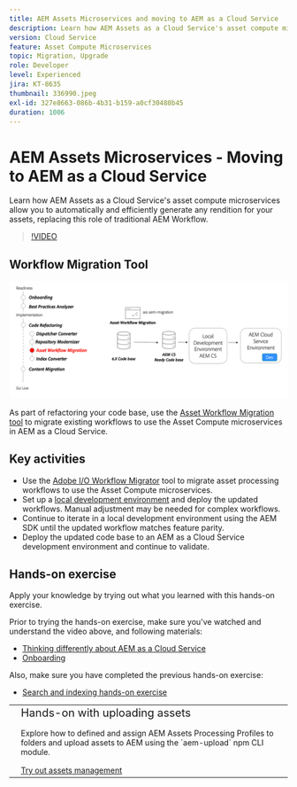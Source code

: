 ```yaml
---
title: AEM Assets Microservices and moving to AEM as a Cloud Service
description: Learn how AEM Assets as a Cloud Service's asset compute microservices allow you to automatically and efficiently generate any rendition for your assets, replacing this role of traditional AEM Workflow.
version: Cloud Service
feature: Asset Compute Microservices
topic: Migration, Upgrade
role: Developer
level: Experienced
jira: KT-8635
thumbnail: 336990.jpeg
exl-id: 327e8663-086b-4b31-b159-a0cf30480b45
duration: 1006
---
```

# AEM Assets Microservices - Moving to AEM as a Cloud Service

Learn how AEM Assets as a Cloud Service's asset compute microservices allow you to automatically and efficiently generate any rendition for your assets, replacing this role of traditional AEM Workflow.

>[!VIDEO](https://video.tv.adobe.com/v/336990?quality=12&learn=on)

## Workflow Migration Tool

![Asset Workflow Migration Tool](./assets/asset-workflow-migration.png)

As part of refactoring your code base, use the [Asset Workflow Migration tool](https://experienceleague.adobe.com/docs/experience-manager-cloud-service/moving/refactoring-tools/asset-workflow-migration-tool.html) to migrate existing workflows to use the Asset Compute microservices in AEM as a Cloud Service.

## Key activities

+ Use the [Adobe I/O Workflow Migrator](https://github.com/adobe/aio-cli-plugin-aem-cloud-service-migration#command-aio-aem-migrationworkflow-migrator) tool to migrate asset processing workflows to use the Asset Compute microservices.
+ Set up a [local development environment](https://experienceleague.adobe.com/docs/experience-manager-learn/cloud-service/local-development-environment-set-up/overview.html) and deploy the updated workflows. Manual adjustment may be needed for complex workflows. 
+ Continue to iterate in a local development environment using the AEM SDK until the updated workflow matches feature parity.
+ Deploy the updated code base to an AEM as a Cloud Service development environment and continue to validate.

## Hands-on exercise

Apply your knowledge by trying out what you learned with this hands-on exercise.

Prior to trying the hands-on exercise, make sure you've watched and understand the video above, and following materials:

+ [Thinking differently about AEM as a Cloud Service](./introduction.md)
+ [Onboarding](./onboarding.md)

Also, make sure you have completed the previous hands-on exercise:

+ [Search and indexing hands-on exercise](./search-and-indexing.md#hands-on-exercise)

<table style="border-width:0">
    <tr>
        <td style="width:150px">
            <a  rel="noreferrer"
                target="_blank"
                href="https://github.com/adobe/aem-cloud-engineering-video-series-exercises/tree/session8-assets#cloud-acceleration-bootcamp---session-8-assets-and-microservices"><img alt="Hands-on exercise GitHub repository" src="./assets/github.png"/>
            </a>        
        </td>
        <td style="width:100%;margin-bottom:1rem;">
            <div style="font-size:1.25rem;font-weight:400;">Hands-on with uploading assets</div>
            <p style="margin:1rem 0">
                Explore how to defined and assign AEM Assets Processing Profiles to folders and upload assets to AEM using the `aem-upload` npm CLI module.
            </p>
            <a  rel="noreferrer"
                target="_blank"
                href="https://github.com/adobe/aem-cloud-engineering-video-series-exercises/tree/session8-assets#cloud-acceleration-bootcamp---session-8-assets-and-microservices" class="spectrum-Button spectrum-Button--primary spectrum-Button--sizeM">
                <span class="spectrum-Button-label has-no-wrap has-text-weight-bold">Try out assets management</span>
            </a>
        </td>
    </tr>
</table>
